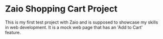 # Zaio Shopping Cart Project
This is my first test project with Zaio and is supposed to showcase my skills in web development. It is a mock web page that has an 'Add to Cart' feature. 
